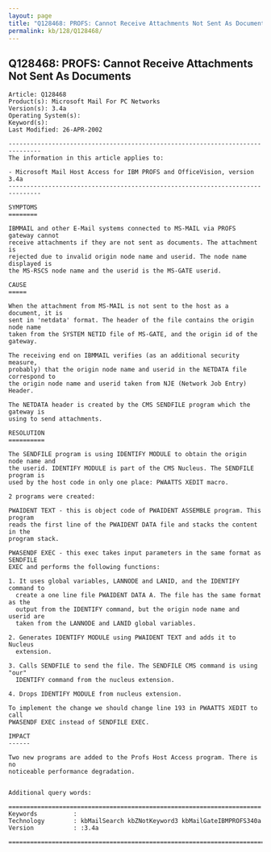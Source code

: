 ```yaml
---
layout: page
title: "Q128468: PROFS: Cannot Receive Attachments Not Sent As Documents"
permalink: kb/128/Q128468/
---
```


## Q128468: PROFS: Cannot Receive Attachments Not Sent As Documents

	Article: Q128468
	Product(s): Microsoft Mail For PC Networks
	Version(s): 3.4a
	Operating System(s): 
	Keyword(s): 
	Last Modified: 26-APR-2002
	
	-------------------------------------------------------------------------------
	The information in this article applies to:
	
	- Microsoft Mail Host Access for IBM PROFS and OfficeVision, version 3.4a 
	-------------------------------------------------------------------------------
	
	SYMPTOMS
	========
	
	IBMMAIL and other E-Mail systems connected to MS-MAIL via PROFS gateway cannot
	receive attachments if they are not sent as documents. The attachment is
	rejected due to invalid origin node name and userid. The node name displayed is
	the MS-RSCS node name and the userid is the MS-GATE userid.
	
	CAUSE
	=====
	
	When the attachment from MS-MAIL is not sent to the host as a document, it is
	sent in 'netdata' format. The header of the file contains the origin node name
	taken from the SYSTEM NETID file of MS-GATE, and the origin id of the gateway.
	
	The receiving end on IBMMAIL verifies (as an additional security measure,
	probably) that the origin node name and userid in the NETDATA file correspond to
	the origin node name and userid taken from NJE (Network Job Entry) Header.
	
	The NETDATA header is created by the CMS SENDFILE program which the gateway is
	using to send attachments.
	
	RESOLUTION
	==========
	
	The SENDFILE program is using IDENTIFY MODULE to obtain the origin node name and
	the userid. IDENTIFY MODULE is part of the CMS Nucleus. The SENDFILE program is
	used by the host code in only one place: PWAATTS XEDIT macro.
	
	2 programs were created:
	
	PWAIDENT TEXT - this is object code of PWAIDENT ASSEMBLE program. This program
	reads the first line of the PWAIDENT DATA file and stacks the content in the
	program stack.
	
	PWASENDF EXEC - this exec takes input parameters in the same format as SENDFILE
	EXEC and performs the following functions:
	
	1. It uses global variables, LANNODE and LANID, and the IDENTIFY command to
	  create a one line file PWAIDENT DATA A. The file has the same format as the
	  output from the IDENTIFY command, but the origin node name and userid are
	  taken from the LANNODE and LANID global variables.
	
	2. Generates IDENTIFY MODULE using PWAIDENT TEXT and adds it to Nucleus
	  extension.
	
	3. Calls SENDFILE to send the file. The SENDFILE CMS command is using "our"
	  IDENTIFY command from the nucleus extension.
	
	4. Drops IDENTIFY MODULE from nucleus extension.
	
	To implement the change we should change line 193 in PWAATTS XEDIT to call
	PWASENDF EXEC instead of SENDFILE EXEC.
	
	IMPACT
	------
	
	Two new programs are added to the Profs Host Access program. There is no
	noticeable performance degradation.
	
	
	Additional query words:
	
	======================================================================
	Keywords          :  
	Technology        : kbMailSearch kbZNotKeyword3 kbMailGateIBMPROFS340a
	Version           : :3.4a
	
	=============================================================================
	
